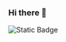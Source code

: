 ### Hi there 👋

<img alt="Static Badge" src="https://img.shields.io/badge/stable__root-E4405F?style=flat-square&logo=instagram&logoColor=ffffff">

